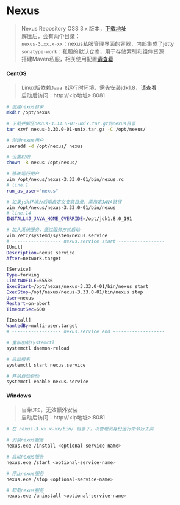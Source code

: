 # Nexus

> Nexus Repository OSS 3.x 版本，[下载地址](https://help.sonatype.com/repomanager3/download/download-archives---repository-manager-3)  
> 解压后，会有两个目录：  
> ```nexus-3.xx.x-xx```：nexus私服管理界面的容器，内部集成了jetty  
> ```sonatype-work```：私服的默认仓库，用于存储索引和组件资源  
> 搭建Maven私服，相关使用配置[请查看](./maven.md#使用Nexus私服配置)  

#### CentOS

> Linux版依赖```Java 8```运行时环境，需先安装jdk1.8，[请查看](./jdk.md)  
> 启动后访问：http://&#60;ip地址&#62;:8081  

```bash
# 创建nexus目录
mkdir /opt/nexus

# 下载并解压nexus-3.33.0-01-unix.tar.gz到nexus目录
tar xzvf nexus-3.33.0-01-unix.tar.gz -C /opt/nexus/

# 创建nexus用户
useradd -d /opt/nexus/ nexus

# 设置权限
chown -R nexus /opt/nexus/

# 修改运行用户
vim /opt/nexus/nexus-3.33.0-01/bin/nexus.rc
# line.1
run_as_user="nexus"

# 如果jdk环境为后期自定义安装目录，需指定JAVA路径
vim /opt/nexus/nexus-3.33.0-01/bin/nexus
# line.14
INSTALL4J_JAVA_HOME_OVERRIDE=/opt/jdk1.8.0_191

# 加入系统服务，通过服务方式启动
vim /etc/systemd/system/nexus.service
# ------------------ nexus.service start -----------------
[Unit]
Description=nexus service
After=network.target

[Service]
Type=forking
LimitNOFILE=65536
ExecStart=/opt/nexus/nexus-3.33.0-01/bin/nexus start
ExecStop=/opt/nexus/nexus-3.33.0-01/bin/nexus stop
User=nexus
Restart=on-abort
TimeoutSec=600

[Install]
WantedBy=multi-user.target
# ------------------ nexus.service end -------------------

# 重新加载systemctl
systemctl daemon-reload

# 启动服务
systemctl start nexus.service

# 开机自动启动
systemctl enable nexus.service
```

#### Windows

> 自带```JRE```，无效额外安装  
> 启动后访问：http://&#60;ip地址&#62;:8081  

```bash
# 在 nexus-3.xx.x-xx/bin/ 目录下，以管理员身份运行命令行工具

# 安装nexus服务
nexus.exe /install <optional-service-name>

# 启动nexus服务
nexus.exe /start <optional-service-name>

# 停止nexus服务
nexus.exe /stop <optional-service-name>

# 卸载nexus服务
nexus.exe /uninstall <optional-service-name>
```